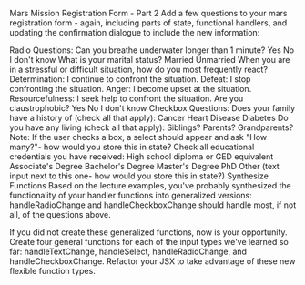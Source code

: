 Mars Mission Registration Form - Part 2
Add a few questions to your mars registration form - again, including parts of state, functional handlers, and updating the confirmation dialogue to include the new information:

Radio Questions:
Can you breathe underwater longer than 1 minute?
Yes
No
I don't know
What is your marital status?
Married
Unmarried
When you are in a stressful or difficult situation, how do you most frequently react?
Determination: I continue to confront the situation.
Defeat: I stop confronting the situation.
Anger: I become upset at the situation.
Resourcefulness: I seek help to confront the situation.
Are you claustrophobic?
Yes
No
I don't know
Checkbox Questions:
Does your family have a history of (check all that apply):
Cancer
Heart Disease
Diabetes
Do you have any living (check all that apply):
Siblings?
Parents?
Grandparents?
Note: If the user checks a box, a select should appear and ask "How many?"- how would you store this in state?
Check all educational credentials you have received:
High school diploma or GED equivalent
Associate's Degree
Bachelor's Degree
Master's Degree
PhD
Other (text input next to this one- how would you store this in state?)
Synthesize Functions
Based on the lecture examples, you've probably synthesized the functionality of your handler functions into generalized versions: handleRadioChange and handleCheckboxChange should handle most, if not all, of the questions above.

If you did not create these generalized functions, now is your opportunity. Create four general functions for each of the input types we've learned so far: handleTextChange, handleSelect, handleRadioChange, and handleCheckboxChange. Refactor your JSX to take advantage of these new flexible function types.
